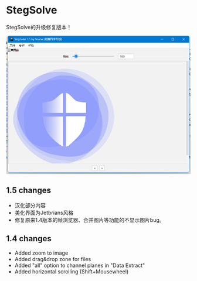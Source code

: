 # StegSolve

StegSolve的升级修复版本！

![](.\img.png)
## 1.5 changes

- 汉化部分内容
- 美化界面为Jetbrians风格
- 修复原来1.4版本的帧浏览器、合并图片等功能的不显示图片bug。


## 1.4 changes

- Added zoom to image
- Added drag&drop zone for files
- Added "all" option to channel planes in "Data Extract"
- Added horizontal scrolling (Shift+Mousewheel)